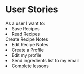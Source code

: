 <h1>User Stories</h1>
As a user I want to:
<li>Save Recipes</li>
<li>Read Recipes</li
<li>Create Recipe Notes</li>
<li>Edit Recipe Notes</li>
<li>Create a Profile</li>
<li>Edit my profile</li>
<li>Send ingredients list to my email</li>
<li>Complete lessons</li>
